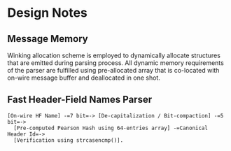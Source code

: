 # Design Notes

## Message Memory

Winking allocation scheme is employed to dynamically allocate structures
that are emitted during parsing process. All dynamic memory requirements of
the parser are fulfilled using pre-allocated array that is co-located with
on-wire message buffer and deallocated in one shot.

## Fast Header-Field Names Parser

```
[On-wire HF Name] -=7 bit=-> [De-capitalization / Bit-compaction] -=5 bit=->
  [Pre-computed Pearson Hash using 64-entries array] -=Canonical Header Id=->
  [Verification using strcasencmp()].
```
